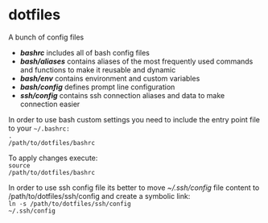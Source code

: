 # dotfiles
A bunch of config files

<ul>
  <li>
    <b><i>bashrc</i></b> includes all of bash config files
  </li>
  <li>
    <b><i>bash/aliases</i></b> contains aliases of the most frequently used commands and functions to make it reusable and dynamic
  </li>
  <li>
    <b><i>bash/env</i></b> contains environment and custom variables
  </li>
  <li>
    <b><i>bash/config</i></b> defines prompt line configuration
  </li>
  <li>
    <b><i>ssh/config</i></b> contains ssh connection aliases and data to make connection easier
  </li>
</ul>

In order to use bash custom settings you need to include the entry point file to your <code>~/.bashrc:</code> <br/>
<code>. /path/to/dotfiles/bashrc</code>

To apply changes execute: <br/>
<code>source /path/to/dotfiles/bashrc</code> <br/>

In order to use ssh config file its better to move <i>~/.ssh/config</i> file content to /path/to/dotfiles/ssh/config and create a symbolic link: <br/>
<code>ln -s /path/to/dotfiles/ssh/config ~/.ssh/config</code>

